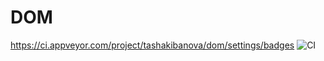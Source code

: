 # DOM
https://ci.appveyor.com/project/tashakibanova/dom/settings/badges
![CI](https://github.com/tashakibanova/DOM/actions/workflows/web.yml/badge.svg)
